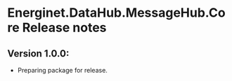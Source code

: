 # Energinet.DataHub.MessageHub.Core Release notes

## Version 1.0.0:
- Preparing package for release.
